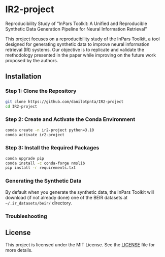 # IR2-project

Reproducibility Study of “InPars Toolkit: A Unified and Reproducible Synthetic Data Generation Pipeline for Neural Information Retrieval”

This project focuses on a reproducibility study of the InPars Toolkit, a tool designed for generating synthetic data to improve neural information retrieval (IR) systems. Our objective is to replicate and validate the methodology presented in the paper while improving on the future work proposed by the authors.

## Installation

### Step 1: Clone the Repository

```bash
git clone https://github.com/danilotpnta/IR2-project
cd IR2-project
```
### Step 2: Create and Activate the Conda Environment
```bash
conda create -n ir2-project python=3.10
conda activate ir2-project
```

### Step 3: Install the Required Packages
```bash
conda upgrade pip
conda install -c conda-forge nmslib
pip install -r requirements.txt
```
### Generating the Synthetic Data
By default when you generate the synthetic data, the InPars Toolkit will download (if not already done) one of the BEIR datasets at `~/.ir_datasets/beir/` directory. 


### Troubleshooting

## License

This project is licensed under the MIT License. See the [LICENSE](LICENSE) file for more details.
